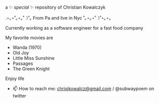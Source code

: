 a ✨ _special_ ✨ repository of Christian Kowalczyk

.⋆｡⋆˚｡⋆｡˚☽˚｡ From Pa and live in Nyc ˚｡⋆｡⋆˚☽˚⋆｡⋆｡

Currently working as a software engineer for a fast food company

My favorite movies are 
- Wanda (1970)
- Old Joy
- Little Miss Sunshine
- Passages
- The Green Knight

Enjoy life

- 📫 How to reach me: chrisjkowalcz@gmail.com / @subwaypoem on twitter

